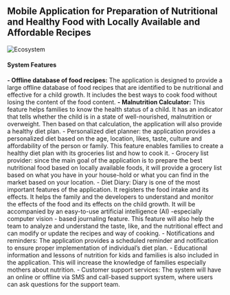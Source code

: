 <h2>Mobile Application for Preparation of Nutritional and Healthy Food with Locally Available and Affordable Recipes</h2>

![Ecosystem](https://user-images.githubusercontent.com/32343117/216234189-b0c4030f-e211-46de-8a60-f0bb88c9d079.PNG)

<h4>System Features</h4>
<strong>- Offline database of food recipes:</strong> The application is designed to provide a large offline database of food recipes that are identified to be nutritional and effective for a child growth. It includes the best ways to cook food without losing the content of the food content.
<strong>- Malnutrition Calculator:</strong> This feature helps families to know the health status of a child. It has an indicator that tells whether the child is in a state of well-nourished, malnutrition or overweight. Then based on that calculation, the application will also provide a healthy diet plan.
- Personalized diet planner: the application provides a personalized diet based on the age, location, likes, taste, culture and affordability of the person or family. This feature enables families to create a healthy diet plan with its groceries list and how to cook it.
- Grocery list provider: since the main goal of the application is to prepare the best nutritional food based on locally available foods, it will provide a grocery list based on what you have in your house-hold or what you can find in the market based on your location.
- Diet Diary: Diary is one of the most important features of the application. It registers the food intake and its effects. It helps the family and the developers to understand and monitor the effects of the food and its effects on the child growth. It will be accompanied by an easy-to-use artificial intelligence (AI) -especially computer vision - based journaling feature. This feature will also help the team to analyze and understand the taste, like, and the nutritional effect and can modify or update the recipes and way of cooking.
- Notifications and reminders: The application provides a scheduled reminder and notification to ensure proper implementation of individual’s diet plan.
- Educational information and lessons of nutrition for kids and families is also included in the application. This will increase the knowledge of families especially mothers about nutrition.
- Customer support services: The system will have an online or offline via SMS and call-based support system, where users can ask questions for the support team.
